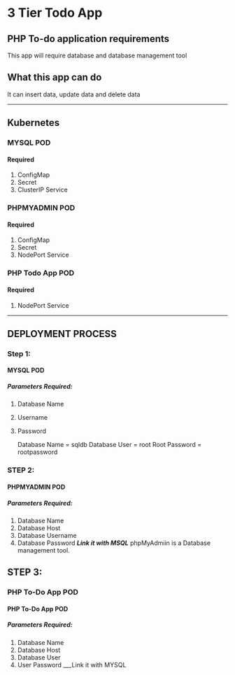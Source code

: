 # 3 Tier Todo App



## PHP To-do application requirements
This app will require database and database management tool

## What this app can do
It can insert data, update data and delete data
_________________________________________________________________________________________________________

## Kubernetes

### MYSQL POD
#### Required
1. ConfigMap
2. Secret
3. ClusterIP Service

### PHPMYADMIN POD
#### Required
1. ConfigMap
2. Secret
3. NodePort Service

### PHP Todo App POD
#### Required
1. NodePort Service
_________________________________________________________________
## DEPLOYMENT PROCESS
### Step 1:
#### MYSQL POD
##### Parameters Required:
1. Database Name
2. Username
3. Password

   Database Name = sqldb
   Database User = root
   Root Password = rootpassword


### STEP 2:
#### PHPMYADMIN POD
##### Parameters Required:
1. Database Name
2. Database Host
3. Database Username
4. Database Password
___Link it with MSQL___
phpMyAdmiin is a Database management tool.


## STEP 3:
### PHP To-Do App POD
#### PHP To-Do App POD
##### Parameters Required:
1. Database Name
2. Database Host
3. Database User
4. User Password
___Link it with MYSQL




